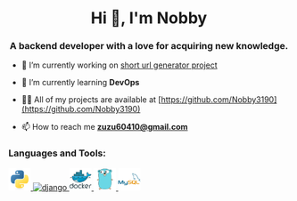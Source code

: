 <h1 align="center">Hi 👋, I'm Nobby</h1>
<h3 align="center">A backend developer with a love for acquiring new knowledge.</h3>

- 🔭 I’m currently working on [short url generator project](https://github.com/Nobby3190/Short-URL-Generator)

- 🌱 I’m currently learning **DevOps**

- 👨‍💻 All of my projects are available at [https://github.com/Nobby3190](https://github.com/Nobby3190)

- 📫 How to reach me **zuzu60410@gmail.com**

<p align="left">
</p>

<h3 align="left">Languages and Tools:</h3>
<p align="left"> <a href="https://www.python.org" target="_blank" rel="noreferrer"> <img src="https://raw.githubusercontent.com/devicons/devicon/master/icons/python/python-original.svg" alt="python" width="40" height="40"/> </a> <a href="https://www.djangoproject.com/" target="_blank" rel="noreferrer"> <img src="https://cdn.worldvectorlogo.com/logos/django.svg" alt="django" width="40" height="40"/> </a> <a href="https://www.docker.com/" target="_blank" rel="noreferrer"> <img src="https://raw.githubusercontent.com/devicons/devicon/master/icons/docker/docker-original-wordmark.svg" alt="docker" width="40" height="40"/> </a> <a href="https://golang.org" target="_blank" rel="noreferrer"> <img src="https://raw.githubusercontent.com/devicons/devicon/master/icons/go/go-original.svg" alt="go" width="40" height="40"/> </a> <a href="https://www.mysql.com/" target="_blank" rel="noreferrer"> <img src="https://raw.githubusercontent.com/devicons/devicon/master/icons/mysql/mysql-original-wordmark.svg" alt="mysql" width="40" height="40"/> </a>  </p>

